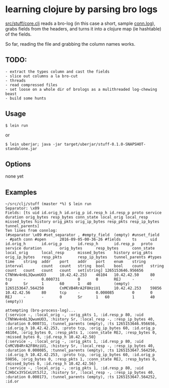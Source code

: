# learning clojure by parsing bro logs

[src/stuff/core.clj](src/stuff/core.clj) reads a bro-log (in this case a short, sample [conn.log](conn.log)), grabs fields from the headers, and turns it into a clojure map (ie hashtable) of the fields.

So far, reading the file and grabbing the column names works.

## TODO:

    - extract the types column and cast the fields
    - slice out columns a la bro-cut
    - threads
    - read compressed files
    - set loose on a whole dir of brologs as a mulithreaded log-chewing beast
    - build some hunts

## Usage

    $ lein run

or 

    $ lein uberjar; java -jar target/uberjar/stuff-0.1.0-SNAPSHOT-standalone.jar

## Options

none yet

## Examples

```
~/src/clj/stuff (master *%) $ lein run
Separator: \x09
Fields: [ts uid id.orig_h id.orig_p id.resp_h id.resp_p proto service duration orig_bytes resp_bytes conn_state local_orig local_resp missed_bytes history orig_pkts orig_ip_bytes resp_pkts resp_ip_bytes tunnel_parents]
Ten lines from connlog:
(#separator \x09 #set_separator	, #empty_field 	(empty) #unset_field   	- #path	conn #open     	2016-09-05-00-36-26 #fields    	ts     	uid    	id.orig_h      	id.orig_p      	id.resp_h      	id.resp_p	proto   	service	duration       	orig_bytes     	resp_bytes     	conn_state     	local_orig     	local_resp     	missed_bytes   	history	orig_pkts      	orig_ip_bytes  	resp_pkts      	resp_ip_bytes  	tunnel_parents #types     	time   	string 	addr   	port   	addr   	port   	enum   	string 	interval       	count  	count  	string 	bool   	bool   	count  	string 	count  	count  	count  	count  	set[string] 1265153646.956656     	CTNhWv4n6L3QwumUO3     	10.42.42.253   	46104  	10.42.42.50    	80     	tcp    	-      	0.000731       	0      	0      	REJ    	-      	-      	0      	Sr     	1      	60     	1	40      	(empty) 1265153647.564250      	CnMCVB4RrA2F8HziU1     	10.42.42.253   	59856  	10.42.42.56    	80     	tcp    	-      	0.000085       	0      	0      	REJ    	-      	-      	0      	Sr     	1	60      	1      	40     	(empty))

attempting (bro-process-log)...
{:service -, :local_orig -, :orig_pkts 1, :id.resp_p 80, :uid CTNhWv4n6L3QwumUO3, :history Sr, :local_resp -, :resp_ip_bytes 40, :duration 0.000731, :tunnel_parents (empty), :ts 1265153646.956656, :id.orig_h 10.42.42.253, :proto tcp, :orig_ip_bytes 60, :id.orig_p 46104, :orig_bytes 0, :resp_pkts 1, :conn_state REJ, :resp_bytes 0, :missed_bytes 0, :id.resp_h 10.42.42.50}
{:service -, :local_orig -, :orig_pkts 1, :id.resp_p 80, :uid CnMCVB4RrA2F8HziU1, :history Sr, :local_resp -, :resp_ip_bytes 40, :duration 0.000085, :tunnel_parents (empty), :ts 1265153647.564250, :id.orig_h 10.42.42.253, :proto tcp, :orig_ip_bytes 60, :id.orig_p 59856, :orig_bytes 0, :resp_pkts 1, :conn_state REJ, :resp_bytes 0, :missed_bytes 0, :id.resp_h 10.42.42.56}
{:service -, :local_orig -, :orig_pkts 1, :id.resp_p 80, :uid CJHbCx3YSCeLUt5Jl2, :history Sr, :local_resp -, :resp_ip_bytes 40, :duration 0.000173, :tunnel_parents (empty), :ts 1265153647.564252, :id.or
```

